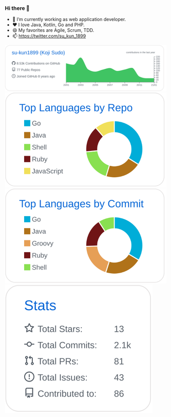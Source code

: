 ### Hi there 👋

<!--
**su-kun1899/su-kun1899** is a ✨ _special_ ✨ repository because its `README.md` (this file) appears on your GitHub profile.

Here are some ideas to get you started:

- 🔭 I’m currently working on ...
- 🌱 I’m currently learning ...
- 👯 I’m looking to collaborate on ...
- 🤔 I’m looking for help with ...
- 💬 Ask me about ...
- 📫 How to reach me: ...
- 😄 Pronouns: ...
- ⚡ Fun fact: ...
-->

- 🔭 I’m currently working as web application developer.
- ❤️ I love Java, Kotlin, Go and PHP.
- 😄 My favorites are Agile, Scrum, TDD.
- 📫 https://twitter.com/su_kun_1899

![](https://raw.githubusercontent.com/su-kun1899/su-kun1899/main/profile-summary-card-output/github/0-profile-details.svg)
![](https://raw.githubusercontent.com/su-kun1899/su-kun1899/main/profile-summary-card-output/github/1-repos-per-language.svg)
![](https://raw.githubusercontent.com/su-kun1899/su-kun1899/main/profile-summary-card-output/github/2-most-commit-language.svg)
![](https://raw.githubusercontent.com/su-kun1899/su-kun1899/main/profile-summary-card-output/github/3-stats.svg)
